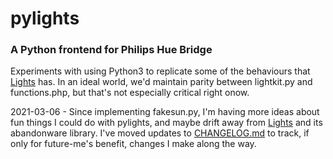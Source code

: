 # pylights
### A Python frontend for Philips Hue Bridge

Experiments with using Python3 to replicate some of the behaviours that [Lights](https://github.com/kenkl/lights) has. In an ideal world, we'd maintain parity between lightkit.py and functions.php, but that's not especially critical right onow.

2021-03-06 - Since implementing fakesun.py, I'm having more ideas about fun things I could do with pylights, and maybe drift away from [Lights](https://github.com/kenkl/lights) and its abandonware library. I've moved updates to [CHANGELOG.md](https://github.com/kenkl/pylights/blob/master/CHANGELOG.md) to track, if only for future-me's benefit, changes I make along the way.



